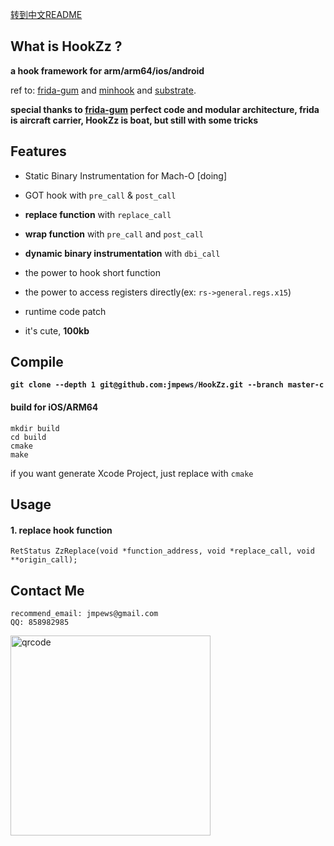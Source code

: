 [转到中文README](README_zh-cn.md)

## What is HookZz ?

**a hook framework for arm/arm64/ios/android**

ref to: [frida-gum](https://github.com/frida/frida-gum) and [minhook](https://github.com/TsudaKageyu/minhook) and [substrate](https://github.com/jevinskie/substrate).

**special thanks to [frida-gum](https://github.com/frida/frida-gum) perfect code and modular architecture, frida is aircraft carrier, HookZz is boat, but still with some tricks**

## Features

- Static Binary Instrumentation for Mach-O [doing]

- GOT hook with `pre_call` & `post_call`

- **replace function** with `replace_call`

- **wrap function** with `pre_call` and `post_call`

- **dynamic binary instrumentation** with `dbi_call`

- the power to hook short function 

- the power to access registers directly(ex: `rs->general.regs.x15`)

- runtime code patch

- it's cute, **100kb**

## Compile

**`git clone --depth 1 git@github.com:jmpews/HookZz.git --branch master-c `**

#### build for iOS/ARM64

```
mkdir build
cd build
cmake 
make
```

if you want generate Xcode Project, just replace with `cmake `

## Usage

#### 1. replace hook function
```
RetStatus ZzReplace(void *function_address, void *replace_call, void **origin_call);
```

## Contact Me

```
recommend_email: jmpews@gmail.com
QQ: 858982985
```

<img with="320px" height="320px" src="http://ww1.sinaimg.cn/large/a4decaedgy1fs87lnda3ej20iq0ow0ue.jpg" alt="qrcode">
